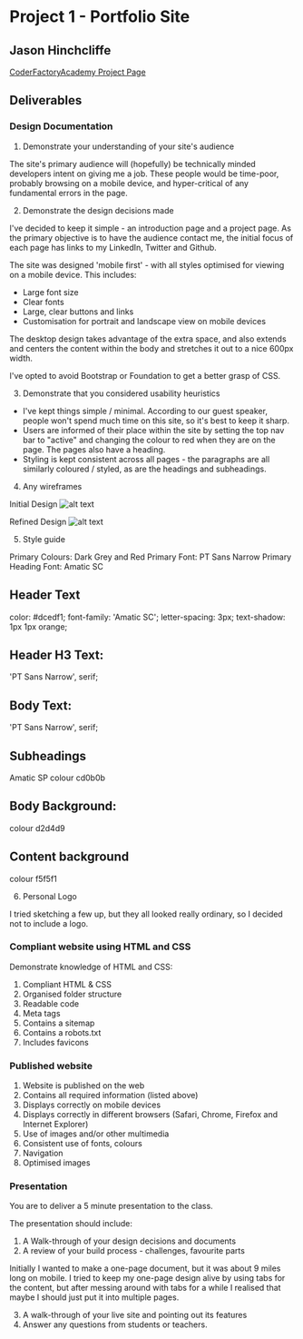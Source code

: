 # Project 1 - Portfolio Site
## Jason Hinchcliffe
[CoderFactoryAcademy Project Page ](https://github.com/coder-factory-academy/student-schedule/blob/master/term-1/week-5/Project-Portfolio.md)

## Deliverables

### Design Documentation

1. Demonstrate your understanding of your site's audience

The site's primary audience will (hopefully) be technically minded developers intent on giving me a job. These people would be time-poor, probably browsing on a mobile device, and hyper-critical of any fundamental errors in the page.

2. Demonstrate the design decisions made

I've decided to keep it simple - an introduction page and a project page. As the primary objective is to have the audience contact me, the initial focus of each page has links to my LinkedIn, Twitter and Github.  

The site was designed 'mobile first' - with all styles optimised for viewing on a mobile device. This includes:

* Large font size
* Clear fonts
* Large, clear buttons and links
* Customisation for portrait and landscape view on mobile devices

The desktop design takes advantage of the extra space, and also extends and centers the content within the body and stretches it out to a nice 600px width.

I've opted to avoid Bootstrap or Foundation to get a better grasp of CSS.

3. Demonstrate that you considered usability heuristics

* I've kept things simple / minimal. According to our guest speaker, people won't spend much time on this site, so it's best to keep it sharp.
* Users are informed of their place within the site by setting the top nav bar to "active" and changing the colour to red when they are on the page. The pages also have a heading.
* Styling is kept consistent across all pages - the paragraphs are all similarly coloured / styled, as are the headings and subheadings.

4. Any wireframes

Initial Design
![alt text](jfhinchcliffe.github.io/images/wireframe1.JPG)

Refined Design
![alt text](jfhinchcliffe.github.io/images/wireframe2.JPG)

5. Style guide

Primary Colours: Dark Grey and Red
Primary Font: PT Sans Narrow
Primary Heading Font: Amatic SC

## Header Text
color: #dcedf1;
font-family: 'Amatic SC';
letter-spacing: 3px;
text-shadow: 1px 1px orange;

## Header H3 Text:
'PT Sans Narrow', serif;

## Body Text:
'PT Sans Narrow', serif;

## Subheadings
Amatic SP
colour cd0b0b

## Body Background:
colour d2d4d9

## Content background
colour f5f5f1

6. Personal Logo

I tried sketching a few up, but they all looked really ordinary, so I decided not to include a logo.


### Compliant website using HTML and CSS

Demonstrate knowledge of HTML and CSS:

1. Compliant HTML & CSS
2. Organised folder structure
3. Readable code
4. Meta tags
5. Contains a sitemap
6. Contains a robots.txt
7. Includes favicons

### Published website

1. Website is published on the web
2. Contains all required information (listed above)
3. Displays correctly on mobile devices
4. Displays correctly in different browsers (Safari, Chrome, Firefox and Internet Explorer)
5. Use of images and/or other multimedia
6. Consistent use of fonts, colours
7. Navigation
8. Optimised images

### Presentation

You are to deliver a 5 minute presentation to the class.

The presentation should include:

1. A Walk-through of your design decisions and documents
2. A review of your build process - challenges, favourite parts

Initially I wanted to make a one-page document, but it was about 9 miles long on mobile.
I tried to keep my one-page design alive by using tabs for the content, but after messing around with tabs for a while I realised that maybe I should just put it into multiple pages.

3. A walk-through of your live site and pointing out its  features
4. Answer any questions from students or teachers.
